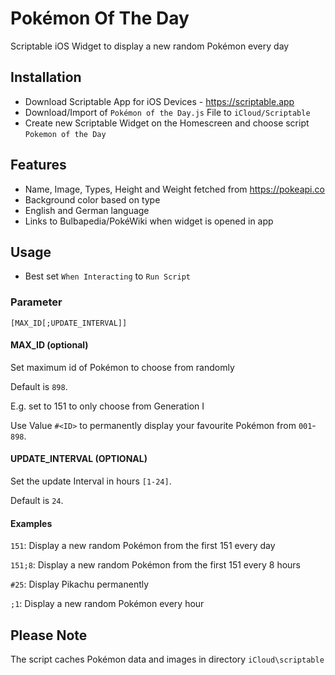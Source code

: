 # Pokémon Of The Day
Scriptable iOS Widget to display a new random Pokémon every day

## Installation

* Download Scriptable App for iOS Devices - https://scriptable.app
* Download/Import of `Pokémon of the Day.js` File to `iCloud/Scriptable`
* Create new Scriptable Widget on the Homescreen and choose script `Pokemon of the Day`

## Features

- Name, Image, Types, Height and Weight fetched from https://pokeapi.co
- Background color based on type
- English and German language
- Links to Bulbapedia/PokéWiki when widget is opened in app

## Usage
* Best set `When Interacting` to `Run Script`

### Parameter 

`[MAX_ID[;UPDATE_INTERVAL]]`

#### MAX_ID (optional)
Set maximum id of Pokémon to choose from randomly 
   
Default is `898`.
     
E.g. set to 151 to only choose from Generation I
     
Use Value `#<ID>` to permanently display your favourite Pokémon from `001`-`898`.

#### UPDATE_INTERVAL (OPTIONAL)
Set the update Interval in hours `[1-24]`. 

Default is `24`.

#### Examples
`151`: Display a new random Pokémon from the first 151 every day

`151;8`: Display a new random Pokémon from the first 151 every 8 hours

`#25`: Display Pikachu permanently

`;1`: Display a new random Pokémon every hour

## Please Note
The script caches Pokémon data and images in directory `iCloud\scriptable`

